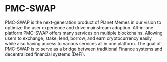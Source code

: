 # PMC-SWAP

PMC-SWAP is the next-generation product of Planet Memes in our vision to optimize the user experience and drive mainstream adoption. All-in-one platform PMC-SWAP offers many services on multiple blockchains. Allowing users to exchange, stake, lend, borrow, and earn cryptocurrency easily while also having access to various services all in one platform. The goal of PMC-SWAP is to serve as a bridge between traditional Finance systems and decentralized financial systems (DeFi).
